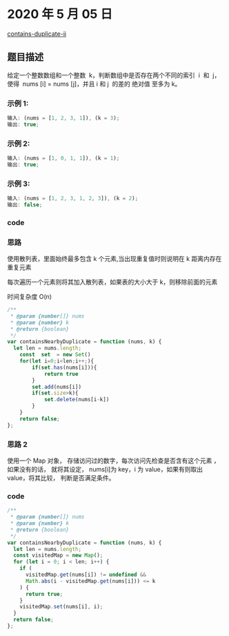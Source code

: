 # 2020 年 5 月 05 日

[contains-duplicate-ii](https://leetcode.com/problems/contains-duplicate-ii/description/)

## 题目描述

给定一个整数数组和一个整数  k，判断数组中是否存在两个不同的索引  i  和  j，使得  nums [i] = nums [j]，并且 i 和 j  的差的 绝对值 至多为 k。

### 示例 1:

```js
输入: (nums = [1, 2, 3, 1]), (k = 3);
输出: true;
```

### 示例 2:

```js
输入: (nums = [1, 0, 1, 1]), (k = 1);
输出: true;
```

### 示例 3:

```js
输入: (nums = [1, 2, 3, 1, 2, 3]), (k = 2);
输出: false;
```

### code

### 思路

使用散列表，里面始终最多包含 k 个元素,当出现重复值时则说明在 k 距离内存在重复元素

每次遍历一个元素则将其加入散列表，如果表的大小大于 k，则移除前面的元素

时间复杂度 O(n)

```js
/**
 * @param {number[]} nums
 * @param {number} k
 * @return {boolean}
 */
var containsNearbyDuplicate = function (nums, k) {
  let len = nums.length;
    const  set  = new Set()
    for(let i=0;i<len;i++;){
        if(set.has(nums[i])){
            return true
        }
        set.add(nums[i])
        if(set.size>k){
            set.delete(nums[i-k])
        }
    }
    return false;
};
```

### 思路 2

使用一个 Map 对象， 存储访问过的数字，每次访问先检查是否含有这个元素 ， 如果没有的话， 就将其设定， nums[i]为 key，i 为 value，如果有则取出 value，将其比较， 判断是否满足条件。

### code

```js
/**
 * @param {number[]} nums
 * @param {number} k
 * @return {boolean}
 */
var containsNearbyDuplicate = function (nums, k) {
  let len = nums.length;
  const visitedMap = new Map();
  for (let i = 0; i < len; i++) {
    if (
      visitedMap.get(nums[i]) != undefined &&
      Math.abs(i - visitedMap.get(nums[i])) <= k
    ) {
      return true;
    }
    visitedMap.set(nums[i], i);
  }
  return false;
};
```
